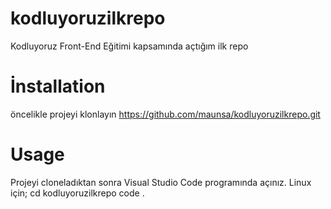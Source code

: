 # kodluyoruzilkrepo
Kodluyoruz Front-End Eğitimi kapsamında açtığım ilk repo 

# İnstallation 
öncelikle projeyi klonlayın 
https://github.com/maunsa/kodluyoruzilkrepo.git

# Usage 
Projeyi cloneladıktan sonra Visual Studio Code programında açınız. Linux için;
cd kodluyoruzilkrepo
code .
